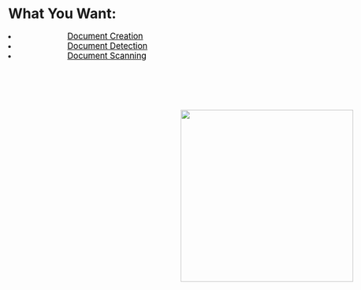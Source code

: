 
<html lang="en"><head>
    <meta charset="UTF-8">
    <meta name="viewport" content="width=device-width, initial-scale=1.0">
    <link rel="stylesheet" href="option.css">

</head><body>
    <h1>What You Want:</h1> 
    <li><a href="https://legal-document-generator.onrender.com/" style="
    font-size: larger;
    margin-left: 100px;
    color: black;
    background-color:transparent;
">
Document Creation</a></li>
      <li><a href="document scanning.html" style="
        font-size: larger;
        margin-left: 100px;
        color: black;
        background-color:transparent;
    ">Document Detection</a></li>  
    <li><a href="doc_detection.html" style="
        font-size: larger;
        margin-left: 100px;
        color: black;
        background-color:transparent;
    ">Document Scanning</a></li> 
  <img src="https://i.postimg.cc/4GDnntMg/legalease.jpg" style="
    margin-left: 350px;
    margin-top: 100px;
    width: 350px;">
   

</body></html>
